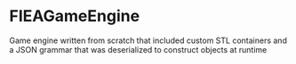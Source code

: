 # FIEAGameEngine
Game engine written from scratch that included custom STL containers and a JSON grammar that was deserialized to construct objects at runtime
